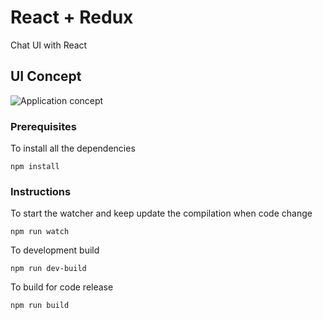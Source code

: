 # React + Redux

Chat UI with React

## UI Concept

![Application concept](https://i.imgur.com/3I1aCx0.png)

### Prerequisites

To install all the dependencies
```
npm install
```

### Instructions

To start the watcher and keep update the compilation when code change

```
npm run watch
```

To development build

```
npm run dev-build
```

To build for code release

```
npm run build
```

